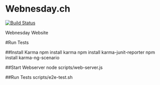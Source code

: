 Webnesday.ch
=========

[![Build Status](https://travis-ci.org/nicam/webnesday.png?branch=master)](https://travis-ci.org/nicam/webnesday)

Webnesday Website

#Run Tests

##Install Karma
    npm install karma
    npm install karma-junit-reporter
    npm install karma-ng-scenario


##Start Webserver 
    node scripts/web-server.js


##Run Tests
    scripts/e2e-test.sh
